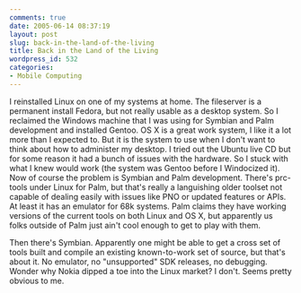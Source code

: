 ```yaml
---
comments: true
date: 2005-06-14 08:37:19
layout: post
slug: back-in-the-land-of-the-living
title: Back in the Land of the Living
wordpress_id: 532
categories:
- Mobile Computing
---
```


I reinstalled Linux on one of my systems at home. The fileserver is a permanent install Fedora, but not really usable as a desktop system. So I reclaimed the Windows machine that I was using for Symbian and Palm development and installed Gentoo. OS X is a great work system, I like it a lot more than I expected to. But it is the system to use when I don't want to think about how to administer my desktop. I tried out the Ubuntu live CD but for some reason it had a bunch of issues with the hardware. So I stuck with what I knew would work (the system was Gentoo before I Windocized it). Now of course the problem is Symbian and Palm development. There's prc-tools under Linux for Palm, but that's really a languishing older toolset not capable of dealing easily with issues like PNO or updated features or APIs. At least it has an emulator for 68k systems. Palm claims they have working versions of the current tools on both Linux and OS X, but apparently us folks outside of Palm just ain't cool enough to get to play with them.

Then there's Symbian. Apparently one might be able to get a cross set of tools built and compile an existing known-to-work set of source, but that's about it. No emulator, no "unsupported" SDK releases, no debugging. Wonder why Nokia dipped a toe into the Linux market? I don't. Seems pretty obvious to me.
